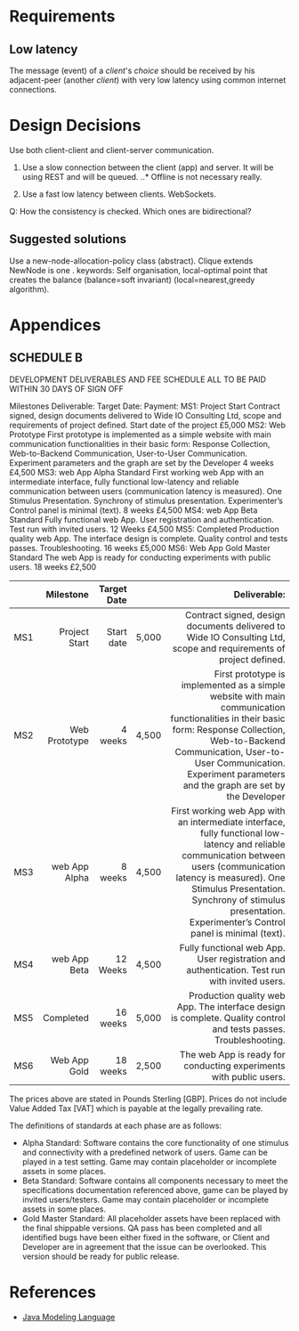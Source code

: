 Requirements
============

Low latency
-----------
The message (event) of a _client_'s *choice* should be received by his adjacent-peer (another _client_) with very low latency using common internet connections.

Design Decisions
================
Use both client-client and client-server communication.

1. Use a slow connection between the client (app) and server. It will be using REST and will be queued.
..* Offline is not necessary really.

2. Use a fast low latency between clients. WebSockets.

Q:
How the consistency is checked. 
Which ones are bidirectional?

Suggested solutions
-------------------
Use a new-node-allocation-policy class (abstract). Clique extends NewNode is one . keywords: Self organisation, local-optimal point that creates the balance (balance=soft invariant) (local=nearest,greedy algorithm).   

Appendices
==========

SCHEDULE B
----------
DEVELOPMENT DELIVERABLES AND FEE SCHEDULE
ALL TO BE PAID WITHIN 30 DAYS OF SIGN OFF

Milestones
Deliverable:
Target Date:
Payment:
MS1: Project Start
Contract signed, design documents delivered to Wide IO Consulting Ltd, scope and requirements of project defined.
Start date of the project
£5,000
MS2: Web Prototype
First prototype is implemented as a simple website with main communication functionalities in their basic form: Response Collection, Web-to-Backend Communication, User-to-User Communication. Experiment parameters and the graph are set by the Developer
4 weeks
£4,500
MS3: web App Alpha Standard
First working web App with an intermediate interface, fully functional low-latency and reliable communication between users (communication latency is measured). One Stimulus Presentation. Synchrony of stimulus presentation. Experimenter’s Control panel is minimal (text).
8 weeks
£4,500
MS4: web App Beta Standard
Fully functional web App. User registration and authentication. Test run with invited users.
12 Weeks
£4,500
MS5: Completed
Production quality web App. The interface design is complete. Quality control and tests passes. Troubleshooting.
16 weeks
£5,000
MS6: Web App Gold Master Standard
The web App is ready for conducting experiments with public users.
18 weeks
£2,500


|   | Milestone     |Target Date     |        |                                                                         Deliverable: |
|--:|--------------:|---------------:|-------:|-------------------------------------------------------------------------------------:|
|MS1| Project Start | Start date     |  5,000 | Contract signed, design documents delivered to Wide IO Consulting Ltd, scope and requirements of project defined.|
|MS2| Web Prototype | 4 weeks        |  4,500 | First prototype is implemented as a simple website with main communication functionalities in their basic form: Response Collection, Web-to-Backend Communication, User-to-User Communication. Experiment parameters and the graph are set by the Developer|
|MS3| web App Alpha | 8 weeks        |  4,500 | First working web App with an intermediate interface, fully functional low-latency and reliable communication between users (communication latency is measured). One Stimulus Presentation. Synchrony of stimulus presentation. Experimenter’s Control panel is minimal (text).|
|MS4| web App Beta  | 12 Weeks       |  4,500 | Fully functional web App. User registration and authentication. Test run with invited users.|
|MS5| Completed     | 16 weeks       |  5,000 | Production quality web App. The interface design is complete. Quality control and tests passes. Troubleshooting.|
|MS6| Web App Gold  | 18 weeks       |  2,500 | The web App is ready for conducting experiments with public users. |


The prices above are stated in Pounds Sterling [GBP].
Prices do not include Value Added Tax [VAT] which is payable at the legally prevailing rate.

The definitions of standards at each phase are as follows:
* Alpha Standard: Software contains the core functionality of one stimulus and connectivity with a predefined network of users. Game can be played in a test setting. Game may contain placeholder or incomplete assets in some places.
* Beta Standard: Software contains all components necessary to meet the specifications documentation referenced above, game can be played by invited users/testers. Game may contain placeholder or incomplete assets in some places.
* Gold Master Standard: All placeholder assets have been replaced with the final shippable versions. QA pass has been completed and all identified bugs have been either fixed in the software, or Client and Developer are in agreement that the issue can be overlooked. This version should be ready for public release.




References
==========
* [Java Modeling Language](http://en.wikipedia.org/wiki/Java_Modeling_Language)
